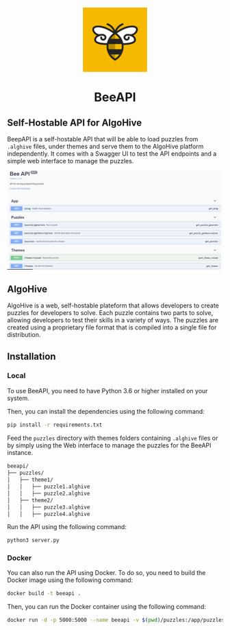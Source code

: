 <p align="center">
  <img width="150px" src="../images/beeapi-logo.png" title="Algohive">
</p>

<h1 align="center">BeeAPI</h1>

## Self-Hostable API for AlgoHive

BeepAPI is a self-hostable API that will be able to load puzzles from `.alghive` files, under themes and serve them to the AlgoHive platform independently. It comes with a Swagger UI to test the API endpoints and a simple web interface to manage the puzzles.

![Swagger](img/swagger.png)

## AlgoHive

AlgoHive is a web, self-hostable plateform that allows developers to create puzzles for developers to solve. Each puzzle contains two parts to solve, allowing developers to test their skills in a variety of ways. The puzzles are created using a proprietary file format that is compiled into a single file for distribution.

## Installation

### Local

To use BeeAPI, you need to have Python 3.6 or higher installed on your system.

Then, you can install the dependencies using the following command:

```bash
pip install -r requirements.txt
```

Feed the `puzzles` directory with themes folders containing `.alghive` files or by simply using the Web interface to manage the puzzles for the BeeAPI instance.

```
beeapi/
├── puzzles/
│   ├── theme1/
│   │   ├── puzzle1.alghive
│   │   ├── puzzle2.alghive
│   ├── theme2/
│   │   ├── puzzle3.alghive
│   │   ├── puzzle4.alghive
```

Run the API using the following command:

```bash
python3 server.py
```

### Docker

You can also run the API using Docker. To do so, you need to build the Docker image using the following command:

```bash
docker build -t beeapi .
```

Then, you can run the Docker container using the following command:

```bash
docker run -d -p 5000:5000 --name beeapi -v $(pwd)/puzzles:/app/puzzles beeapi
```
